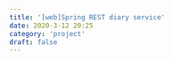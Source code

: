 ```yaml
---
title: '[web]Spring REST diary service'
date: 2020-3-12 20:25
category: 'project'
draft: false
---
```

